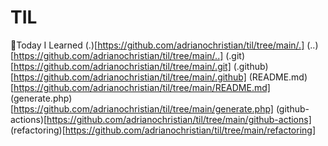 # TIL 
📝Today I Learned 
(.)[https://github.com/adrianochristian/til/tree/main/.]
(..)[https://github.com/adrianochristian/til/tree/main/..]
(.git)[https://github.com/adrianochristian/til/tree/main/.git]
(.github)[https://github.com/adrianochristian/til/tree/main/.github]
(README.md)[https://github.com/adrianochristian/til/tree/main/README.md]
(generate.php)[https://github.com/adrianochristian/til/tree/main/generate.php]
(github-actions)[https://github.com/adrianochristian/til/tree/main/github-actions]
(refactoring)[https://github.com/adrianochristian/til/tree/main/refactoring]
